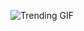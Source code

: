 
<!-- GIF_SECTION -->
![Trending GIF](https://media1.giphy.com/media/v1.Y2lkPThiYjIxNzcyZTJrOWV4YzdudDVicGJoaDRob2ZjMzBhZmlpZmlsOWE3MDhnaGFzeCZlcD12MV9naWZzX3NlYXJjaCZjdD1n/3ohs7WnQtnXbXOOrO8/giphy.gif)
<!-- END_GIF_SECTION -->
